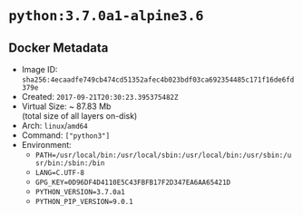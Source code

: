 # `python:3.7.0a1-alpine3.6`

## Docker Metadata

- Image ID: `sha256:4ecaadfe749cb474cd51352afec4b023bdf03ca692354485c171f16de6fd379e`
- Created: `2017-09-21T20:30:23.395375482Z`
- Virtual Size: ~ 87.83 Mb  
  (total size of all layers on-disk)
- Arch: `linux`/`amd64`
- Command: `["python3"]`
- Environment:
  - `PATH=/usr/local/bin:/usr/local/sbin:/usr/local/bin:/usr/sbin:/usr/bin:/sbin:/bin`
  - `LANG=C.UTF-8`
  - `GPG_KEY=0D96DF4D4110E5C43FBFB17F2D347EA6AA65421D`
  - `PYTHON_VERSION=3.7.0a1`
  - `PYTHON_PIP_VERSION=9.0.1`
